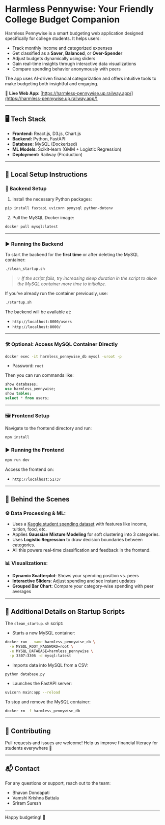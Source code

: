 # Harmless Pennywise: Your Friendly College Budget Companion

Harmless Pennywise is a smart budgeting web application designed specifically for college students. It helps users:

- Track monthly income and categorized expenses
- Get classified as a **Saver**, **Balanced**, or **Over-Spender**
- Adjust budgets dynamically using sliders
- Gain real-time insights through interactive data visualizations
- Compare spending behavior anonymously with peers

The app uses AI-driven financial categorization and offers intuitive tools to make budgeting both insightful and engaging.

🔗 **Live Web App**: [https://harmless-pennywise.up.railway.app/](https://harmless-pennywise.up.railway.app/)

---

## 🖥️ Tech Stack
- **Frontend:** React.js, D3.js, Chart.js
- **Backend:** Python, FastAPI
- **Database:** MySQL (Dockerized)
- **ML Models:** Scikit-learn (GMM + Logistic Regression)
- **Deployment:** Railway (Production)

---

## 🚀 Local Setup Instructions

### 🔧 Backend Setup

1. Install the necessary Python packages:
```sh
pip install fastapi uvicorn pymysql python-dotenv
```

2. Pull the MySQL Docker image:
```sh
docker pull mysql:latest
```

---

### ▶️ Running the Backend

To start the backend for the **first time** or after deleting the MySQL container:
```sh
./clean_startup.sh
```

> 💡 *If the script fails, try increasing sleep duration in the script to allow the MySQL container more time to initialize.*

If you've already run the container previously, use:
```sh
./startup.sh
```

The backend will be available at:
- `http://localhost:8000/users`
- `http://localhost:8000/`

---

### 🛠️ Optional: Access MySQL Container Directly
```sh
docker exec -it harmless_pennywise_db mysql -uroot -p
```
- Password: `root`

Then you can run commands like:
```sql
show databases;
use harmless_pennywise;
show tables;
select * from users;
```

---

### 🖼️ Frontend Setup

Navigate to the frontend directory and run:
```sh
npm install
```

### ▶️ Running the Frontend
```sh
npm run dev
```
Access the frontend on:
- `http://localhost:5173/`

---

## 🧠 Behind the Scenes

### ⚙️ Data Processing & ML:
- Uses a [Kaggle student spending dataset](https://www.kaggle.com/datasets/sumanthnimmagadda/student-spending-dataset) with features like income, tuition, food, etc.
- Applies **Gaussian Mixture Modeling** for soft clustering into 3 categories.
- Uses **Logistic Regression** to draw decision boundaries between categories.
- All this powers real-time classification and feedback in the frontend.

### 📊 Visualizations:
- **Dynamic Scatterplot**: Shows your spending position vs. peers
- **Interactive Sliders**: Adjust spending and see instant updates
- **Grouped Bar Chart**: Compare your category-wise spending with peer averages

---

## 🧪 Additional Details on Startup Scripts

The `clean_startup.sh` script:
- Starts a new MySQL container:
```sh
docker run --name harmless_pennywise_db \
  -e MYSQL_ROOT_PASSWORD=root \
  -e MYSQL_DATABASE=harmless_pennywise \
  -p 3307:3306 -d mysql:latest
```
- Imports data into MySQL from a CSV:
```sh
python database.py
```
- Launches the FastAPI server:
```sh
uvicorn main:app --reload
```

To stop and remove the MySQL container:
```sh
docker rm -f harmless_pennywise_db
```

---

## 🙌 Contributing
Pull requests and issues are welcome! Help us improve financial literacy for students everywhere 💸

---

## 📬 Contact
For any questions or support, reach out to the team:
- Bhavan Dondapati
- Vamshi Krishna Battala
- Sriram Suresh

---

Happy budgeting! 🎯
